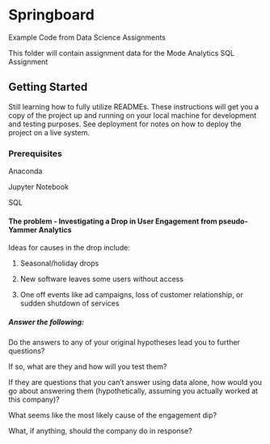 # Springboard
Example Code from Data Science Assignments

This folder will contain assignment data for
the Mode Analytics SQL Assignment

## Getting Started

Still learning how to fully utilize READMEs.
These instructions will get you a copy of the project up and running on your local machine for development and testing purposes. See deployment for notes on how to deploy the project on a live system.

### Prerequisites

Anaconda

Jupyter Notebook

SQL

#### The problem - Investigating a Drop in User Engagement from pseudo-Yammer Analytics

Ideas for causes in the drop include:

1. Seasonal/holiday drops

2. New software leaves some users without access

3. One off events like ad campaigns, loss of customer relationship, or sudden shutdown of services





##### Answer the following:

Do the answers to any of your original hypotheses lead you to further questions?

If so, what are they and how will you test them?

If they are questions that you can’t answer using data alone, how would you go about answering them (hypothetically, assuming you actually worked at this company)?

What seems like the most likely cause of the engagement dip?

What, if anything, should the company do in response?

